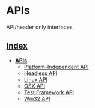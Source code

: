 # APIs

API/header only interfaces.

## [Index](../README.md)
- **[APIs](./README.md)**
  - [Platform-Independent API](./ui/README.md)
  - [Headless API](./ui_headless/README.md)
  - [Linux API](./ui_linux/README.md)
  - [OSX API](./ui_osx/README.md)
  - [Test Framework API](./ui_test/README.md)
  - [Win32 API](./ui_win32/README.md)
